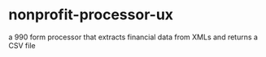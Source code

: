 # nonprofit-processor-ux
 a 990 form processor that extracts financial data from XMLs and returns a CSV file 
